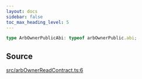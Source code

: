 ```yaml
---
layout: docs
sidebar: false
toc_max_heading_level: 5
---
```


```ts
type ArbOwnerPublicAbi: typeof arbOwnerPublic.abi;
```

## Source

[src/arbOwnerReadContract.ts:6](https://github.com/OffchainLabs/arbitrum-orbit-sdk/blob/27c24d61cdc7e62a81af29bd04f39d5a3549ecb3/src/arbOwnerReadContract.ts#L6)
